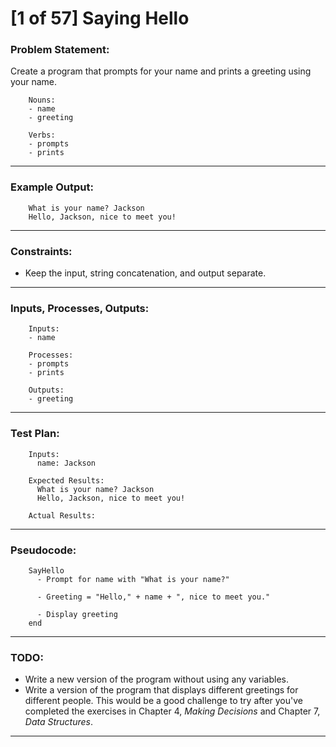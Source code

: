 # [1 of 57] Saying Hello

### Problem Statement:

Create a program that prompts for your name and prints a greeting using your name.

        Nouns:
        - name
        - greeting
        
        Verbs:
        - prompts
        - prints

---
### Example Output:

        What is your name? Jackson
        Hello, Jackson, nice to meet you!

---
### Constraints:

* Keep the input, string concatenation, and output separate.

---
### Inputs, Processes, Outputs:

        Inputs:
        - name
          
        Processes:
        - prompts
        - prints
          
        Outputs:
        - greeting

---
### Test Plan:

        Inputs:
          name: Jackson
          
        Expected Results:
          What is your name? Jackson
          Hello, Jackson, nice to meet you!
          
        Actual Results:
        
---
### Pseudocode:

        SayHello
          - Prompt for name with "What is your name?"
          
          - Greeting = "Hello," + name + ", nice to meet you."
          
          - Display greeting
        end

---
### TODO:

* Write a new version of the program without using any variables.
* Write a version of the program that displays different greetings for different people. This would be a good challenge to try after you've completed the exercises in Chapter 4, _Making Decisions_ and Chapter 7, _Data Structures_.

---
